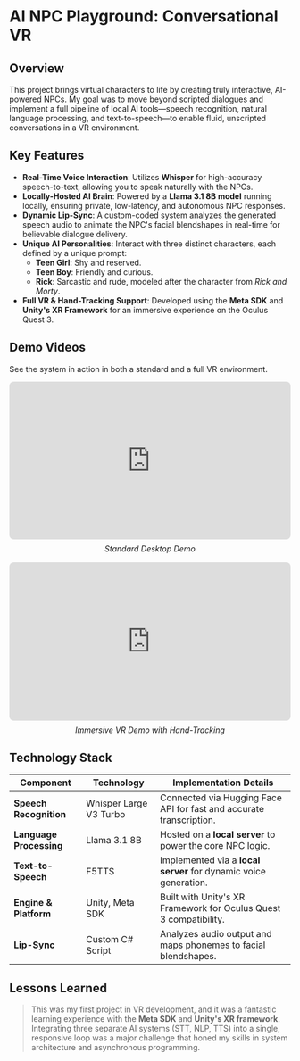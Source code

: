 # AI NPC Playground: Conversational VR

## Overview
This project brings virtual characters to life by creating truly interactive, AI-powered NPCs. My goal was to move beyond scripted dialogues and implement a full pipeline of local AI tools—speech recognition, natural language processing, and text-to-speech—to enable fluid, unscripted conversations in a VR environment.

## Key Features
- **Real-Time Voice Interaction**: Utilizes **Whisper** for high-accuracy speech-to-text, allowing you to speak naturally with the NPCs.
- **Locally-Hosted AI Brain**: Powered by a **Llama 3.1 8B model** running locally, ensuring private, low-latency, and autonomous NPC responses.
- **Dynamic Lip-Sync**: A custom-coded system analyzes the generated speech audio to animate the NPC's facial blendshapes in real-time for believable dialogue delivery.
- **Unique AI Personalities**: Interact with three distinct characters, each defined by a unique prompt:
    - **Teen Girl**: Shy and reserved.
    - **Teen Boy**: Friendly and curious.
    - **Rick**: Sarcastic and rude, modeled after the character from *Rick and Morty*.
- **Full VR & Hand-Tracking Support**: Developed using the **Meta SDK** and **Unity's XR Framework** for an immersive experience on the Oculus Quest 3.

## Demo Videos

See the system in action in both a standard and a full VR environment.

<div style="margin-bottom: 1rem;">
    <div style="position: relative; padding-bottom: 56.25%; height: 0; overflow: hidden; max-width: 100%; height: auto; border-radius: 8px;">
        <iframe src="https://www.youtube.com/embed/79uKlT-lXAg" frameborder="0" allow="accelerometer; autoplay; clipboard-write; encrypted-media; gyroscope; picture-in-picture" allowfullscreen style="position: absolute; top: 0; left: 0; width: 100%; height: 100%;"></iframe>
    </div>
    <p style="text-align: center; font-style: italic; margin-top: 0.5rem;">Standard Desktop Demo</p>
</div>

<div style="margin-bottom: 1rem;">
    <div style="position: relative; padding-bottom: 56.25%; height: 0; overflow: hidden; max-width: 100%; height: auto; border-radius: 8px;">
        <iframe src="https://www.youtube.com/embed/fANoMa7ZPnk" frameborder="0" allow="accelerometer; autoplay; clipboard-write; encrypted-media; gyroscope; picture-in-picture" allowfullscreen style="position: absolute; top: 0; left: 0; width: 100%; height: 100%;"></iframe>
    </div>
    <p style="text-align: center; font-style: italic; margin-top: 0.5rem;">Immersive VR Demo with Hand-Tracking</p>
</div>

## Technology Stack
| Component | Technology | Implementation Details |
|---|---|---|
| **Speech Recognition** | Whisper Large V3 Turbo | Connected via Hugging Face API for fast and accurate transcription. |
| **Language Processing** | Llama 3.1 8B | Hosted on a **local server** to power the core NPC logic. |
| **Text-to-Speech** | F5TTS | Implemented via a **local server** for dynamic voice generation. |
| **Engine & Platform** | Unity, Meta SDK | Built with Unity's XR Framework for Oculus Quest 3 compatibility. |
| **Lip-Sync** | Custom C# Script | Analyzes audio output and maps phonemes to facial blendshapes. |

## Lessons Learned
> This was my first project in VR development, and it was a fantastic learning experience with the **Meta SDK** and **Unity's XR framework**. Integrating three separate AI systems (STT, NLP, TTS) into a single, responsive loop was a major challenge that honed my skills in system architecture and asynchronous programming.